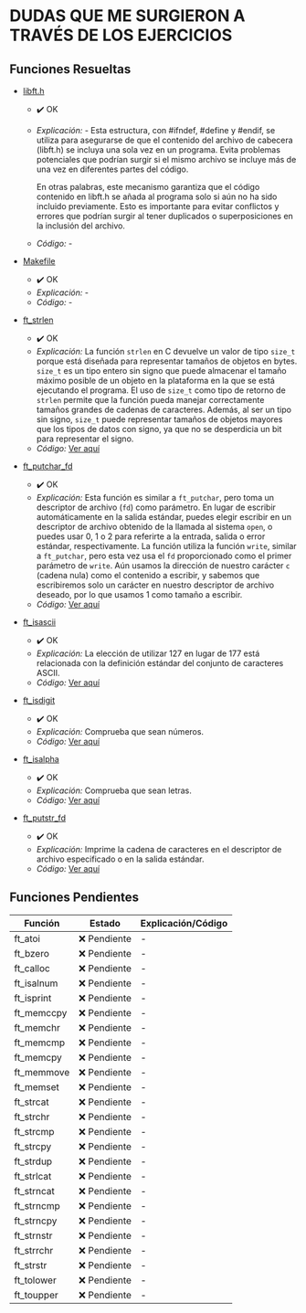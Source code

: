 # DUDAS QUE ME SURGIERON A TRAVÉS DE LOS EJERCICIOS

## Funciones Resueltas

- [libft.h](libft.h)        
  - ✔️ OK  
  - *Explicación:* - Esta estructura, con #ifndef, #define y #endif, se utiliza para asegurarse de que el contenido del archivo de cabecera (libft.h) se incluya una sola vez en un programa. Evita problemas potenciales que podrían surgir si el mismo archivo se incluye más de una vez en diferentes partes del código.

	En otras palabras, este mecanismo garantiza que el código contenido en libft.h se añada al programa solo si aún no ha sido incluido previamente. Esto es importante para evitar conflictos y errores que podrían surgir al tener duplicados o superposiciones en la inclusión del archivo.	
  - *Código:* -

- [Makefile](Makefile)      
  - ✔️ OK  
  - *Explicación:* -
  - *Código:* -

- [ft_strlen](ft_strlen.c)  
  - ✔️ OK  
  - *Explicación:* La función `strlen` en C devuelve un valor de tipo `size_t` porque está diseñada para representar tamaños de objetos en bytes. `size_t` es un tipo entero sin signo que puede almacenar el tamaño máximo posible de un objeto en la plataforma en la que se está ejecutando el programa. El uso de `size_t` como tipo de retorno de `strlen` permite que la función pueda manejar correctamente tamaños grandes de cadenas de caracteres. Además, al ser un tipo sin signo, `size_t` puede representar tamaños de objetos mayores que los tipos de datos con signo, ya que no se desperdicia un bit para representar el signo. 
  - *Código:* [Ver aquí](#ft_strlen-code)

- [ft_putchar_fd](ft_putchar_fd.c) 
  - ✔️ OK  
  - *Explicación:* Esta función es similar a `ft_putchar`, pero toma un descriptor de archivo (`fd`) como parámetro. En lugar de escribir automáticamente en la salida estándar, puedes elegir escribir en un descriptor de archivo obtenido de la llamada al sistema `open`, o puedes usar 0, 1 o 2 para referirte a la entrada, salida o error estándar, respectivamente. La función utiliza la función `write`, similar a `ft_putchar`, pero esta vez usa el `fd` proporcionado como el primer parámetro de `write`. Aún usamos la dirección de nuestro carácter `c` (cadena nula) como el contenido a escribir, y sabemos que escribiremos solo un carácter en nuestro descriptor de archivo deseado, por lo que usamos 1 como tamaño a escribir. 
  - *Código:* [Ver aquí](#ft_putchar_fd-code)

- [ft_isascii](ft_isascii.c) 
  - ✔️ OK  
  - *Explicación:* La elección de utilizar 127 en lugar de 177 está relacionada con la definición estándar del conjunto de caracteres ASCII.
  - *Código:* [Ver aquí](#ft_isascii-code)

- [ft_isdigit](ft_isdigit.c) 
  - ✔️ OK  
  - *Explicación:* Comprueba que sean números.
  - *Código:* [Ver aquí](#ft_isdigit-code)

- [ft_isalpha](ft_isalpha.c) 
  - ✔️ OK  
  - *Explicación:* Comprueba que sean letras.
  - *Código:* [Ver aquí](#ft_isalpha-code)

- [ft_putstr_fd](ft_putstr_fd.c) 
  - ✔️ OK  
  - *Explicación:* Imprime la cadena de caracteres en el descriptor de archivo especificado o en la salida estándar.
  - *Código:* [Ver aquí](#ft_purstr_fd-code)


## Funciones Pendientes


| Función      | Estado      | Explicación/Código |
|--------------|-------------|---------------------|
| ft_atoi      | ❌ Pendiente | -                   |
| ft_bzero     | ❌ Pendiente | -                   |
| ft_calloc    | ❌ Pendiente | -                   |
| ft_isalnum   | ❌ Pendiente | -                   |
| ft_isprint   | ❌ Pendiente | -                   |
| ft_memccpy   | ❌ Pendiente | -                   |
| ft_memchr    | ❌ Pendiente | -                   |
| ft_memcmp    | ❌ Pendiente | -                   |
| ft_memcpy    | ❌ Pendiente | -                   |
| ft_memmove   | ❌ Pendiente | -                   |
| ft_memset    | ❌ Pendiente | -                   |
| ft_strcat    | ❌ Pendiente | -                   |
| ft_strchr    | ❌ Pendiente | -                   |
| ft_strcmp    | ❌ Pendiente | -                   |
| ft_strcpy    | ❌ Pendiente | -                   |
| ft_strdup    | ❌ Pendiente | -                   |
| ft_strlcat   | ❌ Pendiente | -                   |
| ft_strncat   | ❌ Pendiente | -                   |
| ft_strncmp   | ❌ Pendiente | -                   |
| ft_strncpy   | ❌ Pendiente | -                   |
| ft_strnstr   | ❌ Pendiente | -                   |
| ft_strrchr   | ❌ Pendiente | -                   |
| ft_strstr    | ❌ Pendiente | -                   |
| ft_tolower   | ❌ Pendiente | -                   |
| ft_toupper   | ❌ Pendiente | -                   |
